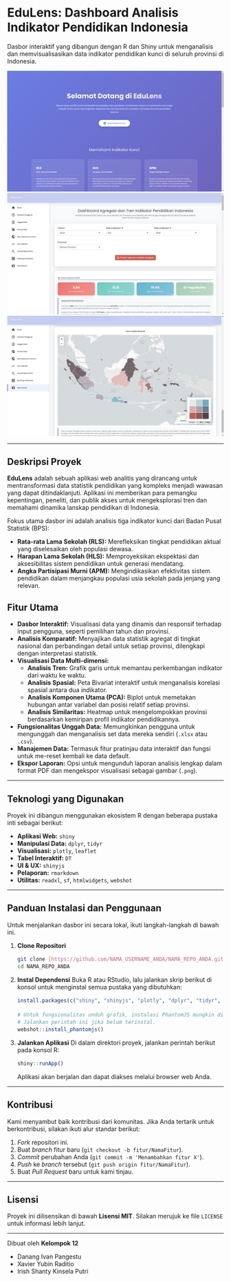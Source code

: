 # EduLens: Dashboard Analisis Indikator Pendidikan Indonesia

Dasbor interaktif yang dibangun dengan R dan Shiny untuk menganalisis dan memvisualisasikan data indikator pendidikan kunci di seluruh provinsi di Indonesia.

![Screenshot Dasbor EduLens](Main_View1.png)
![Screenshot Dasbor EduLens](Main_View2.png)
![Screenshot Dasbor EduLens](Main_View3.png)

---

## Deskripsi Proyek

**EduLens** adalah sebuah aplikasi web analitis yang dirancang untuk mentransformasi data statistik pendidikan yang kompleks menjadi wawasan yang dapat ditindaklanjuti. Aplikasi ini memberikan para pemangku kepentingan, peneliti, dan publik akses untuk mengeksplorasi tren dan memahami dinamika lanskap pendidikan di Indonesia.

Fokus utama dasbor ini adalah analisis tiga indikator kunci dari Badan Pusat Statistik (BPS):
* **Rata-rata Lama Sekolah (RLS):** Merefleksikan tingkat pendidikan aktual yang diselesaikan oleh populasi dewasa.
* **Harapan Lama Sekolah (HLS):** Memproyeksikan ekspektasi dan aksesibilitas sistem pendidikan untuk generasi mendatang.
* **Angka Partisipasi Murni (APM):** Mengindikasikan efektivitas sistem pendidikan dalam menjangkau populasi usia sekolah pada jenjang yang relevan.

## Fitur Utama

* **Dasbor Interaktif:** Visualisasi data yang dinamis dan responsif terhadap input pengguna, seperti pemilihan tahun dan provinsi.
* **Analisis Komparatif:** Menyajikan data statistik agregat di tingkat nasional dan perbandingan detail untuk setiap provinsi, dilengkapi dengan interpretasi statistik.
* **Visualisasi Data Multi-dimensi:**
    * **Analisis Tren:** Grafik garis untuk memantau perkembangan indikator dari waktu ke waktu.
    * **Analisis Spasial:** Peta Bivariat interaktif untuk menganalisis korelasi spasial antara dua indikator.
    * **Analisis Komponen Utama (PCA):** Biplot untuk memetakan hubungan antar variabel dan posisi relatif setiap provinsi.
    * **Analisis Similaritas:** Heatmap untuk mengelompokkan provinsi berdasarkan kemiripan profil indikator pendidikannya.
* **Fungsionalitas Unggah Data:** Memungkinkan pengguna untuk mengunggah dan menganalisis set data mereka sendiri (`.xlsx` atau `.csv`).
* **Manajemen Data:** Termasuk fitur pratinjau data interaktif dan fungsi untuk me-reset kembali ke data default.
* **Ekspor Laporan:** Opsi untuk mengunduh laporan analisis lengkap dalam format PDF dan mengekspor visualisasi sebagai gambar (`.png`).

---

## Teknologi yang Digunakan

Proyek ini dibangun menggunakan ekosistem R dengan beberapa pustaka inti sebagai berikut:
* **Aplikasi Web:** `shiny`
* **Manipulasi Data:** `dplyr`, `tidyr`
* **Visualisasi:** `plotly`, `leaflet`
* **Tabel Interaktif:** `DT`
* **UI & UX:** `shinyjs`
* **Pelaporan:** `rmarkdown`
* **Utilitas:** `readxl`, `sf`, `htmlwidgets`, `webshot`

---

## Panduan Instalasi dan Penggunaan

Untuk menjalankan dasbor ini secara lokal, ikuti langkah-langkah di bawah ini.

1.  **Clone Repositori**
    ```bash
    git clone [https://github.com/NAMA_USERNAME_ANDA/NAMA_REPO_ANDA.git](https://github.com/NAMA_USERNAME_ANDA/NAMA_REPO_ANDA.git)
    cd NAMA_REPO_ANDA
    ```

2.  **Instal Dependensi**
    Buka R atau RStudio, lalu jalankan skrip berikut di konsol untuk menginstal semua pustaka yang dibutuhkan:
    ```r
    install.packages(c("shiny", "shinyjs", "plotly", "dplyr", "tidyr", "readxl", "leaflet", "sf", "DT", "htmlwidgets", "webshot", "rmarkdown"))
    
    # Untuk fungsionalitas unduh grafik, instalasi PhantomJS mungkin diperlukan.
    # Jalankan perintah ini jika belum terinstal.
    webshot::install_phantomjs()
    ```

3.  **Jalankan Aplikasi**
    Di dalam direktori proyek, jalankan perintah berikut pada konsol R:
    ```r
    shiny::runApp()
    ```
    Aplikasi akan berjalan dan dapat diakses melalui browser web Anda.

---


## Kontribusi

Kami menyambut baik kontribusi dari komunitas. Jika Anda tertarik untuk berkontribusi, silakan ikuti alur standar berikut:
1.  *Fork* repositori ini.
2.  Buat *branch* fitur baru (`git checkout -b fitur/NamaFitur`).
3.  *Commit* perubahan Anda (`git commit -m 'Menambahkan fitur X'`).
4.  *Push* ke *branch* tersebut (`git push origin fitur/NamaFitur`).
5.  Buat *Pull Request* baru untuk kami tinjau.

---

## Lisensi

Proyek ini dilisensikan di bawah **Lisensi MIT**. Silakan merujuk ke file `LICENSE` untuk informasi lebih lanjut.

---

Dibuat oleh **Kelompok 12**
- Danang Ivan Pangestu
- Xavier Yubin Raditio
- Irish Shanty Kinsela Putri
